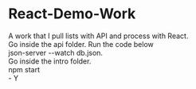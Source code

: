 # React-Demo-Work
A work that I pull lists with API and process with React. <br>
Go inside the api folder. Run the code below <br>
json-server --watch db.json. <br>
Go inside the intro folder. <br>
npm start <br> - Y
